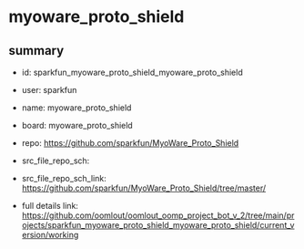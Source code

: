 # myoware_proto_shield
 
## summary 
* id: sparkfun_myoware_proto_shield_myoware_proto_shield
* user: sparkfun
* name: myoware_proto_shield
* board: myoware_proto_shield
* repo: https://github.com/sparkfun/MyoWare_Proto_Shield



* src_file_repo_sch: 
* src_file_repo_sch_link: https://github.com/sparkfun/MyoWare_Proto_Shield/tree/master/
* full details link: https://github.com/oomlout/oomlout_oomp_project_bot_v_2/tree/main/projects/sparkfun_myoware_proto_shield_myoware_proto_shield/current_version/working  








